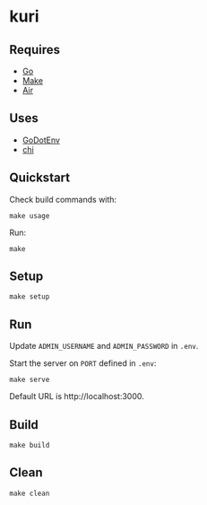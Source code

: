 # kuri

## Requires

* [Go](https://go.dev/)
* [Make](https://www.gnu.org/software/make/)
* [Air](https://github.com/air-verse/air)

## Uses

* [GoDotEnv](https://pkg.go.dev/github.com/joho/godotenv)
* [chi](https://go-chi.io/)

## Quickstart

Check build commands with:
```
make usage
```

Run:
```
make
```

## Setup

```
make setup
```

## Run

Update `ADMIN_USERNAME` and `ADMIN_PASSWORD` in `.env`.

Start the server on `PORT` defined in `.env`:

```
make serve
```

Default URL is http://localhost:3000.

## Build

```
make build
```

## Clean

```
make clean
```
